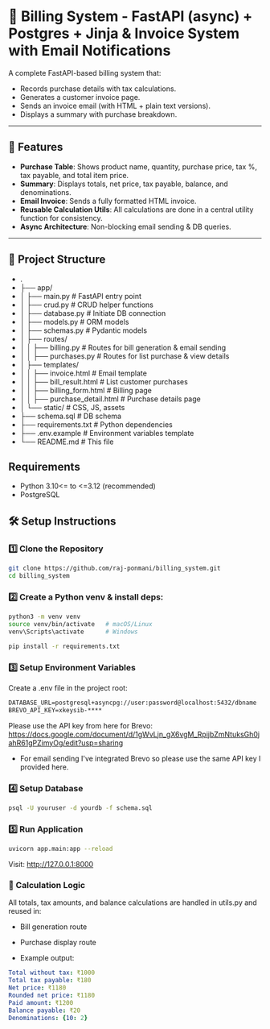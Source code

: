 # 🧾 Billing System - FastAPI (async) + Postgres + Jinja & Invoice System with Email Notifications

A complete FastAPI-based billing system that:
- Records purchase details with tax calculations.
- Generates a customer invoice page.
- Sends an invoice email (with HTML + plain text versions).
- Displays a summary with purchase breakdown.

---

## 🚀 Features
- **Purchase Table**: Shows product name, quantity, purchase price, tax %, tax payable, and total item price.
- **Summary**: Displays totals, net price, tax payable, balance, and denominations.
- **Email Invoice**: Sends a fully formatted HTML invoice.
- **Reusable Calculation Utils**: All calculations are done in a central utility function for consistency.
- **Async Architecture**: Non-blocking email sending & DB queries.

---

## 📂 Project Structure

- .
- ├── app/
- │ ├── main.py # FastAPI entry point
- │ ├── crud.py # CRUD helper functions
- │ ├── database.py # Initiate DB connection
- │ ├── models.py # ORM models
- │ ├── schemas.py # Pydantic models
- │ ├── routes/
- │ │ ├── billing.py # Routes for bill generation & email sending
- │ │ ├── purchases.py # Routes for list purchase & view details
- │ ├── templates/
- │ │ ├── invoice.html # Email template
- │ │ ├── bill_result.html # List customer purchases
- │ │ ├── billing_form.html # Billing page
- │ │ ├── purchase_detail.html # Purchase details page
- │ └── static/ # CSS, JS, assets
- ├── schema.sql # DB schema
- ├── requirements.txt # Python dependencies
- ├── .env.example # Environment variables template
- └── README.md # This file

## Requirements
- Python 3.10<= to <=3.12  (recommended)
- PostgreSQL

## 🛠️ Setup Instructions

### 1️⃣ Clone the Repository

```bash
git clone https://github.com/raj-ponmani/billing_system.git
cd billing_system
```

### 2️⃣ Create a Python venv & install deps:

```bash
python3 -m venv venv
source venv/bin/activate   # macOS/Linux
venv\Scripts\activate      # Windows

pip install -r requirements.txt
```
### 3️⃣ Setup Environment Variables
Create a .env file in the project root:
```dtd
DATABASE_URL=postgresql+asyncpg://user:password@localhost:5432/dbname
BREVO_API_KEY=xkeysib-****
```
Please use the API key from here for Brevo: https://docs.google.com/document/d/1gWvLjn_gX6vgM_RpijbZmNtuksGh0jahR61gPZimyOg/edit?usp=sharing


- For email sending I've integrated Brevo so please use the same API key I provided here.

### 4️⃣ Setup Database

```bash
psql -U youruser -d yourdb -f schema.sql
```

### 5️⃣ Run Application

```bash
uvicorn app.main:app --reload
```
Visit: http://127.0.0.1:8000

### 🧮 Calculation Logic

All totals, tax amounts, and balance calculations are handled in utils.py and reused in:
- Bill generation route 
- Purchase display route

- Example output:
```yaml
Total without tax: ₹1000
Total tax payable: ₹180
Net price: ₹1180
Rounded net price: ₹1180
Paid amount: ₹1200
Balance payable: ₹20
Denominations: {10: 2}
```
